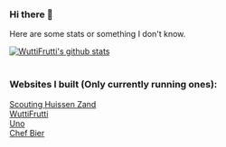 ### Hi there 👋

Here are some stats or something I don't know.

[![WuttiFrutti's github stats](https://github-readme-stats.vercel.app/api?username=WuttiFrutti)](https://github.com/anuraghazra/github-readme-stats)
<br/><br/>

### Websites I built (Only currently running ones):

[Scouting Huissen Zand](https://www.scoutinghuissenzand.nl)<br/>
[WuttiFrutti](https://www.WuttiFrutti.nl)<br/>
[Uno](https://uno.WuttiFrutti.nl)<br/>
[Chef Bier](https://beerchef.WuttiFrutti.nl)
